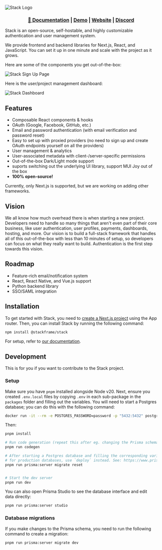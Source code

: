 ![Stack Logo](/assets/logo.png)

<h3 align="center">
    <a href="https://docs.stack-auth.com">📘 Documentation</a>
    | <a href="https://demo.stack-auth.com/">Demo</a>
    | <a href="https://stack-auth.com/">Website</a>
    | <a href="https://discord.gg/pD4nyYyKrb">Discord</a>
</h4>

Stack is an open-source, self-hostable, and highly customizable authentication and user management system.

We provide frontend and backend libraries for Next.js, React, and JavaScript. You can set it up in one minute and scale with the project as it grows.

Here are some of the components you get out-of-the-box:

![Stack Sign Up Page](/assets/components.png)

Here is the user/project management dashboard:

![Stack Dashboard](/assets/dashboard.png)

## Features

- Composable React components & hooks
- OAuth (Google, Facebook, GitHub, etc.)
- Email and password authentication (with email verification and password reset)
- Easy to set up with proxied providers (no need to sign up and create OAuth endpoints yourself on all the providers)
- User management & analytics
- User-associated metadata with client-/server-specific permissions
- Out-of-the-box Dark/Light mode support
- suports switching out the underlying UI library, support MUI Joy out of the box
- **100% open-source!**

Currently, only Next.js is supported, but we are working on adding other frameworks.

## Vision

We all know how much overhead there is when starting a new project. Developers need to handle so many things that aren't even part of their core business, like user authentication, user profiles, payments, dashboards, hosting, and more. Our vision is to build a full-stack framework that handles all of this out-of-the-box with less than 10 minutes of setup, so developers can focus on what they really want to build. Authentication is the first step towards this vision.

## Roadmap

- Feature-rich email/notification system
- React, React Native, and Vue.js support
- Python backend library
- SSO/SAML integration

## Installation

To get started with Stack, you need to [create a Next.js project](https://nextjs.org/docs/getting-started/installation) using the App router. Then, you can install Stack by running the following command:

```bash
npm install @stackframe/stack
```

For setup, refer to [our documentation](https://docs.stack-auth.com).

## Development

This is for you if you want to contribute to the Stack project.

### Setup

Make sure you have `pnpm` installed alongside Node v20. Next, ensure you created `.env.local` files by copying `.env` in each sub-package in the `packages` folder and filling out the variables. You will need to start a Postgres database; you can do this with the following command:

```sh
docker run -it --rm -e POSTGRES_PASSWORD=password -p "5432:5432" postgres
```

Then:

```sh
pnpm install

# Run code generation (repeat this after eg. changing the Prisma schema)
pnpm run codegen

# After starting a Postgres database and filling the corresponding variables in .env.local, push the schema to the database:
# for production databases, use `deploy` instead. See: https://www.prisma.io/docs/orm/prisma-migrate/understanding-prisma-migrate/mental-model#prisma-migrate-in-a-staging-and-production-environment
pnpm run prisma:server migrate reset


# Start the dev server
pnpm run dev
```

You can also open Prisma Studio to see the database interface and edit data directly:

```sh
pnpm run prisma:server studio
```

### Database migrations

If you make changes to the Prisma schema, you need to run the following command to create a migration:

```sh
pnpm run prisma:server migrate dev
```
